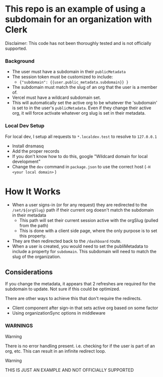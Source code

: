 
# This repo is an example of using a subdomain for an organization with Clerk

Disclaimer: This code has not been thoroughly tested and is not officially supported.

### Background

- The user must have a subdomain in their `publicMetadata`
- The session token must be customized to include:
  - `{"subdomain": {{user.public_metadata.subdomain}} }`
- The subdomain must match the slug of an org that the user is a member of.
- Vercel must have a wildcard subdomain set.
- This will automatically set the active org to be whatever the 'subdomain' is set to in the user's `publicMetadata`. Even if they change their active org, it will force activate whatever org slug is set in their metadata.

### Local Dev Setup

For local dev, I setup all requests to `*.localdev.test` to resolve to `127.0.0.1`

- Install dnsmasq
- Add the proper records
- If you don't know how to do this, google "Wildcard domain for local development"
- Change the `dev` command in `package.json` to use the correct host (`-H <your local domain>` )

# How It Works
- When a user signs-in (or for any request) they are redirected to the `/set/${orgSlug}` path if their current org doesn't match the subdomain in their metadata
  - This path will set their current session active with the orgSlug (pulled from the path)
  - This is done with a client side page, where the only purpose is to set this property.
- They are then redirected back to the `/dashboard` route.
- When a user is created, you would need to set the publiMetadata to include a property for `subdomain`. This subdomain will need to match the slug of the organization.

## Considerations
If you change the metadata, it appears that 2 refreshes are required for the subdomain to update. Not sure if this could be optimized.

There are other ways to achieve this that don't require the redirects.
- Client component after sign-in that sets active org based on some factor
- Using organizationSync options in middleware



### WARNINGS

> [!WARNING]
> There is no error handling present.
> i.e. checking for if the user is part of an org, etc.
> This can result in an infinite redirect loop.

> [!WARNING]
> THIS IS JUST AN EXAMPLE AND NOT OFFICIALLY SUPPORTED